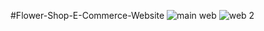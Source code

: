 #Flower-Shop-E-Commerce-Website
![main web](https://user-images.githubusercontent.com/118509275/230760086-d4e66fb2-91ea-4803-b2b2-9b59eb868f98.jpeg)
![web 2](https://user-images.githubusercontent.com/118509275/230760089-25da2051-5f7b-451f-86e2-77ed184b498d.jpeg)

